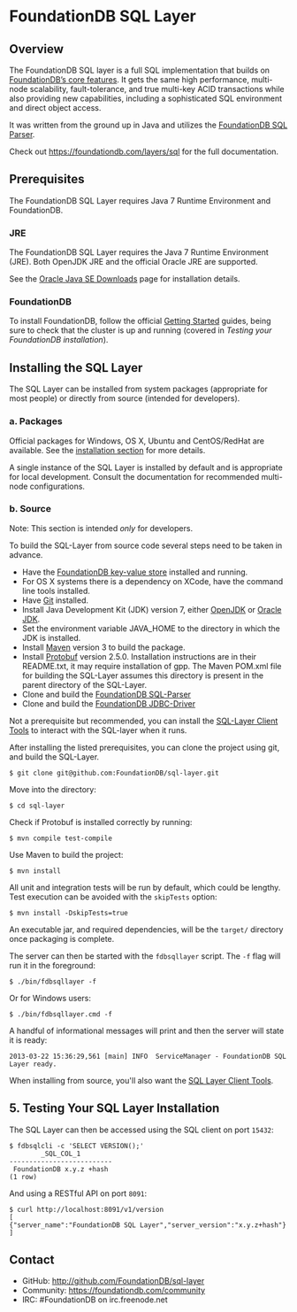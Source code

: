 # FoundationDB SQL Layer

## Overview

The FoundationDB SQL layer is a full SQL implementation that builds on
[FoundationDB’s core features](https://foundationdb.com/features). It gets
the same high performance, multi-node scalability, fault-tolerance, and
true multi-key ACID transactions while also providing new capabilities,
including a sophisticated SQL environment and direct object access.

It was written from the ground up in Java and utilizes the
[FoundationDB SQL Parser](https://github.com/FoundationDB/sql-parser).

Check out https://foundationdb.com/layers/sql for the full documentation.

## Prerequisites

The FoundationDB SQL Layer requires Java 7 Runtime Environment and FoundationDB.

### JRE

The FoundationDB SQL Layer requires the Java 7 Runtime Environment (JRE). Both
OpenJDK JRE and the official Oracle JRE are supported.

See the [Oracle Java SE Downloads](http://www.oracle.com/technetwork/java/javase/downloads/index.html)
page for installation details.


### FoundationDB

To install FoundationDB, follow the official [Getting Started](https://foundationdb.com/documentation/getting-started.html)
guides, being sure to check that the cluster is up and running (covered
in *Testing your FoundationDB installation*).


## Installing the SQL Layer

The SQL Layer can be installed from system packages (appropriate for most
people) or directly from source (intended for developers).

### a. Packages

Official packages for Windows, OS X, Ubuntu and CentOS/RedHat are available.
See the [installation section](https://foundationdb.com/layers/sql/documentation/GettingStarted/index.html)
for more details.

A single instance of the SQL Layer is installed by default and is appropriate
for local development. Consult the documentation for recommended multi-node
configurations.

### b. Source

Note: This section is intended *only* for developers.

To build the SQL-Layer from source code several steps need to be taken in advance. 
* Have the [FoundationDB key-value store](https://foundationdb.com/get) installed and running.
* For OS X systems there is a dependency on XCode, have the command line tools installed.  
* Have [Git](http://git-scm.com) installed. 
* Install Java Development Kit (JDK) version 7, either [OpenJDK](http://openjdk.java.net) 
or [Oracle JDK](http://www.oracle.com/technetwork/java/javase/downloads/jdk7-downloads-1880260.html).
* Set the environment variable JAVA_HOME to the directory in which the JDK is installed.
* Install [Maven](http://maven.apache.org) version 3 to build the package.
* Install [Protobuf](https://code.google.com/p/protobuf/wiki/Download?tm=2) version 2.5.0.
  Installation instructions  are in their README.txt, it may require installation 
  of gpp. The Maven POM.xml file for building the SQL-Layer
  assumes this directory is present in the parent directory of the SQL-Layer. 
* Clone and build the [FoundationDB SQL-Parser](https://github.com/FoundationDB/sql-parser) 
* Clone and build the [FoundationDB JDBC-Driver](https://github.com/FoundationDB/sql-layer-adapter-jdbc) 

Not a prerequisite but recommended, you can install the 
[SQL-Layer Client Tools](https://github.com/FoundationDB/sql-layer-client-tools) to 
interact with the SQL-layer when it runs.

After installing the listed prerequisites, you can clone the project using git, and build the SQL-Layer.

    $ git clone git@github.com:FoundationDB/sql-layer.git

Move into the directory:

    $ cd sql-layer

Check if Protobuf is installed correctly by running:

    $ mvn compile test-compile  

Use Maven to build the project:

    $ mvn install

All unit and integration tests will be run by default, which could be lengthy.
Test execution can be avoided with the `skipTests` option:

    $ mvn install -DskipTests=true

An executable jar, and required dependencies, will be the `target/` directory
once packaging is complete.

The server can then be started with the `fdbsqllayer` script. The `-f` flag
will run it in the foreground:

    $ ./bin/fdbsqllayer -f

Or for Windows users:

    $ ./bin/fdbsqllayer.cmd -f


A handful of informational messages will print and then the server will state it is ready:

    2013-03-22 15:36:29,561 [main] INFO  ServiceManager - FoundationDB SQL Layer ready.

When installing from source, you'll also want the
[SQL Layer Client Tools](https://github.com/FoundationDB/sql-layer-client-tools).


## 5. Testing Your SQL Layer Installation

The SQL Layer can then be accessed using the SQL client on port `15432`:

    $ fdbsqlcli -c 'SELECT VERSION();'
            _SQL_COL_1         
    --------------------------
     FoundationDB x.y.z +hash 
    (1 row)

And using a RESTful API on port `8091`:

    $ curl http://localhost:8091/v1/version
    [
    {"server_name":"FoundationDB SQL Layer","server_version":"x.y.z+hash"}
    ]

## Contact

* GitHub: http://github.com/FoundationDB/sql-layer
* Community: https://foundationdb.com/community
* IRC: #FoundationDB on irc.freenode.net
